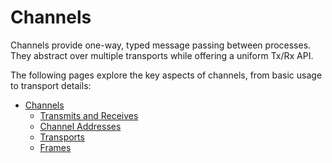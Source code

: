 # Channels

Channels provide one-way, typed message passing between processes. They abstract over multiple transports while offering a uniform Tx/Rx API.

The following pages explore the key aspects of channels, from basic usage to transport details:

- [Channels](index.md)
  - [Transmits and Receives](tx_rx.md)
  - [Channel Addresses](addresses.md)
  - [Transports](transports.md)
  - [Frames](frames.md)
